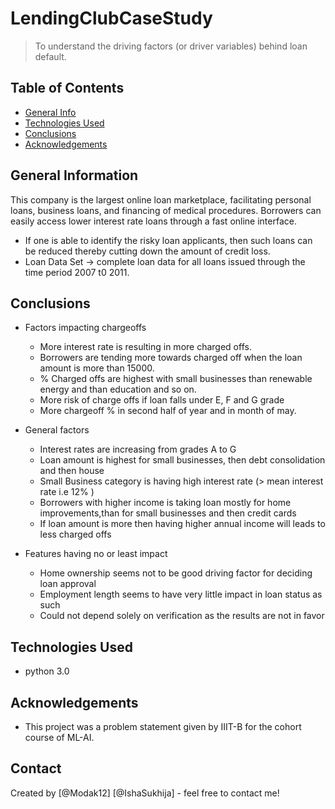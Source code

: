 # LendingClubCaseStudy
> To understand the driving factors (or driver variables) behind loan default.


## Table of Contents
* [General Info](#general-information)
* [Technologies Used](#technologies-used)
* [Conclusions](#conclusions)
* [Acknowledgements](#acknowledgements)


## General Information
This company is the largest online loan marketplace, facilitating personal loans, business loans, and financing of medical procedures. Borrowers can easily access lower interest rate loans through a fast online interface. 
- If one is able to identify the risky loan applicants, then such loans can be reduced thereby cutting down the amount of credit loss. 
- Loan Data Set -> complete loan data for all loans issued through the time period 2007 t0 2011.


## Conclusions

- Factors impacting chargeoffs

    - More interest rate is resulting in more charged offs.
    - Borrowers are tending more towards charged off when the loan amount is more than 15000.
    - % Charged offs are highest with small businesses than renewable energy and than education and so on.
    - More risk of charge offs if loan falls under E, F and G grade
    - More chargeoff % in second half of year and in month of may.

- General factors

    - Interest rates are increasing from grades A to G
    - Loan amount is highest for small businesses, then debt consolidation and then house
    - Small Business category is having high interest rate (> mean interest rate i.e 12% )
    - Borrowers with higher income is taking loan mostly for home improvements,than for small businesses and then credit cards
    - If loan amount is more then having higher annual income will leads to less charged offs

- Features having no or least impact

    - Home ownership seems not to be good driving factor for deciding loan approval
    - Employment length seems to have very little impact in loan status as such
    - Could not depend solely on verification as the results are not in favor

## Technologies Used
- python 3.0

## Acknowledgements
- This project was a problem statement given by IIIT-B for the cohort course of ML-AI.


## Contact
Created by [@Modak12] [@IshaSukhija] - feel free to contact me!

